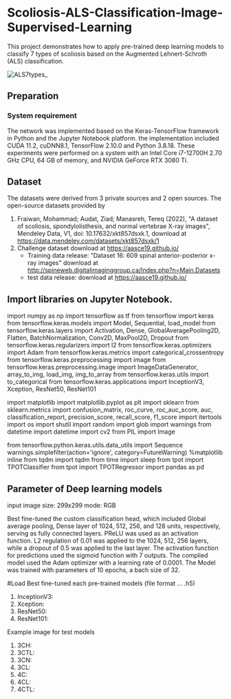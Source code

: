 # Scoliosis-ALS-Classification-Image-Supervised-Learning
This project demonstrates how to apply pre-trained deep learning models to classify 7 types of scoliosis based on the Augmented Lehnert-Schroth (ALS) classification.

![ALS7types_](https://github.com/13utterply/Scoliosis-ALS-Classification-Image-Supervised-Learning/assets/151118115/7144a71c-28c0-4d34-ad1d-43db68ca7bb5)

## Preparation
### System requirement
The network was implemented based on the Keras-TensorFlow framework in Python and the Jupyter Notebook platform.
the implementation included CUDA 11.2, cuDNN8.1, TensorFlow 2.10.0 and Python 3.8.18.
These experiments were performed on a system with an Intel Core i7-12700H 2.70 GHz CPU, 64 GB of memory, and NVIDIA GeForce RTX 3080 Ti.

## Dataset
The datasets were derived from 3 private sources and 2 open sources. 
The open-source datasets provided by
1. Fraiwan, Mohammad; Audat, Ziad; Manasreh, Tereq (2022), "A dataset of scoliosis, spondylolisthesis, and normal vertebrae X-ray images", Mendeley Data, V1, doi: 10.17632/xkt857dsxk.1,
   download at https://data.mendeley.com/datasets/xkt857dsxk/1 
3. Challenge dataset download at https://aasce19.github.io/
    - Training data release: "Dataset 16: 609 spinal anterior-posterior x-ray images" download at http://spineweb.digitalimaginggroup.ca/Index.php?n=Main.Datasets
    - test data release: download at https://aasce19.github.io/
  
## Import libraries on Jupyter Notebook.
import numpy as np
import tensorflow as tf
from tensorflow import keras
from tensorflow.keras.models import Model, Sequential, load_model
from tensorflow.keras.layers import Activation, Dense, GlobalAveragePooling2D, Flatten, BatchNormalization, Conv2D, MaxPool2D, Dropout
from tensorflow.keras.regularizers import l2
from tensorflow.keras.optimizers import Adam
from tensorflow.keras.metrics import categorical_crossentropy
from tensorflow.keras.preprocessing import image
from tensorflow.keras.preprocessing.image import ImageDataGenerator, array_to_img, load_img, img_to_array
from tensorflow.keras.utils import to_categorical
from tensorflow.keras.applications import InceptionV3, Xception, ResNet50, ResNet101

import matplotlib
import matplotlib.pyplot as plt
import sklearn
from sklearn.metrics import confusion_matrix, roc_curve, roc_auc_score, auc, classification_report, precision_score, recall_score, f1_score
import itertools
import os
import shutil
import random
import glob
import warnings
from datetime import datetime
import cv2
from PIL import Image

from tensorflow.python.keras.utils.data_utils import Sequence
warnings.simplefilter(action='ignore', category=FutureWarning)
%matplotlib inline
from tqdm import tqdm
from time import sleep
from tpot import TPOTClassifier
from tpot import TPOTRegressor
import pandas as pd

## Parameter of Deep learning models
input  image size: 299x299 mode: RGB

Best fine-tuned the custom classification head, which included Global average pooling, Dense layer of 1024, 512, 256, and 128 units, respectively, serving as fully connected layers.
PReLU was used as an activation function. L2 regulation of 0.01 was applied to the 1024, 512, 256 layers, while a dropout of 0.5 was applied to the last layer.
The activation function for predictions used the sigmoid function with 7 outputs. The complied model used the Adam optimizer with a learning rate of 0.0001. 
The Model was trained with parameters of 10 epochs, a bach size of 32.


#Load Best fine-tuned each pre-trained models (file format ... .h5)
1. InceptionV3: 
2. Xception: 
3. ResNet50: 
4. ResNet101:

Example image for test models
1. 3CH: 
2. 3CTL: 
3. 3CN: 
4. 3CL: 
5. 4C: 
6. 4CL: 
7. 4CTL:



